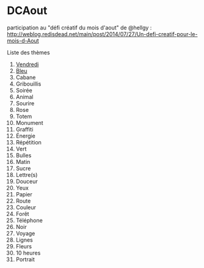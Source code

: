 DCAout
======

participation au "défi créatif du mois d'aout" de @hellgy : http://weblog.redisdead.net/main/post/2014/07/27/Un-defi-creatif-pour-le-mois-d-Aout

Liste des thèmes 

1. [Vendredi](./vendredi)
2. [Bleu](./bleu)
3. Cabane
4. Gribouillis
5. Soirée
6. Animal
7. Sourire
8. Rose
9. Totem
10. Monument
11. Graffiti
12. Énergie
13. Répétition
14. Vert
15. Bulles
16. Matin
17. Sucre
18. Lettre(s)
19. Douceur
20. Yeux
21. Papier
22. Route
23. Couleur
24. Forêt
25. Téléphone
26. Noir
27. Voyage
28. Lignes
29. Fleurs
30. 10 heures
31. Portrait
